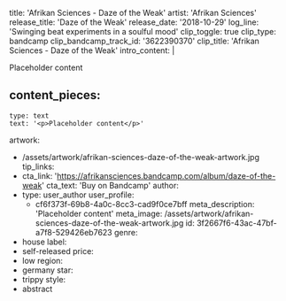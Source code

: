 title: 'Afrikan Sciences - Daze of the Weak'
artist: 'Afrikan Sciences'
release_title: 'Daze of the Weak'
release_date: '2018-10-29'
log_line: 'Swinging beat experiments in a soulful mood'
clip_toggle: true
clip_type: bandcamp
clip_bandcamp_track_id: '3622390370'
clip_title: 'Afrikan Sciences - Daze of the Weak'
intro_content: |
  <p>Placeholder content
  </p>
  
content_pieces:
  -
    type: text
    text: '<p>Placeholder content</p>'
artwork:
  - /assets/artwork/afrikan-sciences-daze-of-the-weak-artwork.jpg
tip_links:
  -
    cta_link: 'https://afrikansciences.bandcamp.com/album/daze-of-the-weak'
    cta_text: 'Buy on Bandcamp'
author:
  -
    type: user_author
    user_profile:
      - cf6f373f-69b8-4a0c-8cc3-cad9f0ce7bff
meta_description: 'Placeholder content'
meta_image: /assets/artwork/afrikan-sciences-daze-of-the-weak-artwork.jpg
id: 3f2667f6-43ac-47bf-a7f8-529426eb7623
genre:
  - house
label:
  - self-released
price:
  - low
region:
  - germany
star:
  - trippy
style:
  - abstract
